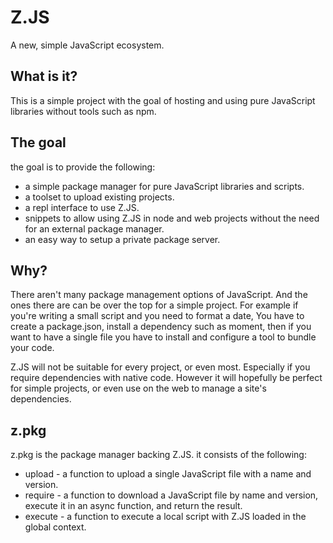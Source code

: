 # Z.JS
A new, simple JavaScript ecosystem.

## What is it?
This is a simple project with the goal of hosting and using pure JavaScript libraries without tools such as npm.

## The goal
the goal is to provide the following:

- a simple package manager for pure JavaScript libraries and scripts.
- a toolset to upload existing projects.
- a repl interface to use Z.JS.
- snippets to allow using Z.JS in node and web projects without the need for an external package manager.
- an easy way to setup a private package server.

## Why?
There aren't many package management options of JavaScript. And the ones there are can be over the top for a simple project.
For example if you're writing a small script and you need to format a date, You have to create a package.json, install a dependency such as moment, then if you want to have a single file you have to install and configure a tool to bundle your code.

Z.JS will not be suitable for every project, or even most. Especially if you require dependencies with native code. However it will hopefully be perfect for simple projects, or even use on the web to manage a site's dependencies.

## z.pkg
z.pkg is the package manager backing Z.JS. it consists of the following:

- upload - a function to upload a single JavaScript file with a name and version.
- require - a function to download a JavaScript file by name and version, execute it in an async function, and return the result.
- execute - a function to execute a local script with Z.JS loaded in the global context.

